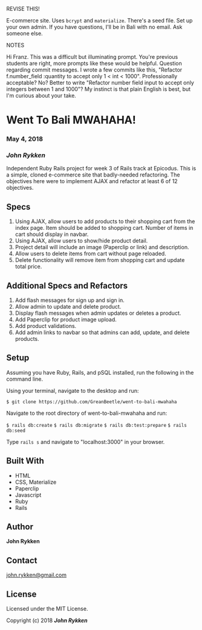 REVISE THIS!

E-commerce site. Uses `bcrypt` and `materialize`. There's a seed file. Set up your own admin. If you have questions, I'll be in Bali with no email. Ask someone else.

NOTES

Hi Franz. This was a difficult but illuminating prompt. You're previous students are right, more prompts like these would be helpful. Question regarding commit messages. I wrote a few commits like this, "Refactor f.number_field :quantity to accept only 1 < int < 1000". Professionally acceptable? No? Better to write "Refactor number field input to accept only integers between 1 and 1000"?  My instinct is that plain English is best, but I'm curious about your take. 

# Went To Bali MWAHAHA!

### May 4, 2018

### _John Rykken_


Independent Ruby Rails project for week 3 of Rails track at Epicodus. This is a simple, cloned e-commerce site that badly-needed refactoring. The objectives here were to implement AJAX and refactor at least 6 of 12 objectives.

## Specs

1. Using AJAX, allow users to add products to their shopping cart from the index page. Item should be added to shopping cart. Number of items in cart should display in navbar.
2. Using AJAX, allow users to show/hide product detail.
3. Project detail will include an image (Paperclip or link) and description.
4. Allow users to delete items from cart without page reloaded.
5. Delete functionality will remove item from shopping cart and update total price.

## Additional Specs and Refactors

1. Add flash messages for sign up and sign in.
2. Allow admin to update and delete product.
3. Display flash messages when admin updates or deletes a product.
4. Add Paperclip for product image upload.
5. Add product validations.
6. Add admin links to navbar so that admins can add, update, and delete products.

## Setup

Assuming you have Ruby, Rails, and pSQL installed, run the following in the command line.

Using your terminal, navigate to the desktop and run:

`$ git clone https://github.com/GreanBeetle/went-to-bali-mwahaha`

Navigate to the root directory of went-to-bali-mwahaha and run:

`$ rails db:create`
`$ rails db:migrate`
`$ rails db:test:prepare`
`$ rails db:seed`

Type `rails s` and navigate to "localhost:3000" in your browser.

## Built With

* HTML
* CSS, Materialize
* Paperclip  
* Javascript
* Ruby
* Rails

## Author

**John Rykken**

## Contact

john.rykken@gmail.com

## License

Licensed under the MIT License.

  <!-- ## Acknowledgments -->

Copyright (c) 2018 **_John Rykken_**
